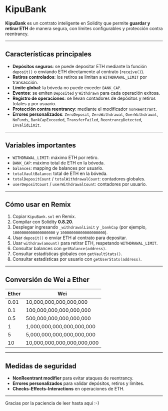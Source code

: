 # KipuBank

**KipuBank** es un contrato inteligente en Solidity que permite **guardar y retirar ETH** de manera segura, con límites configurables y protección contra reentrancy.

---

## Características principales

- **Depósitos seguros**: se puede depositar ETH mediante la función `deposit()` o enviando ETH directamente al contrato (`receive()`).  
- **Retiros controlados**: los retiros se limitan a `WITHDRAWAL_LIMIT` por transacción.  
- **Límite global**: la bóveda no puede exceder `BANK_CAP`.  
- **Eventos**: se emiten `Deposited` y `Withdrawn` para cada operación exitosa.  
- **Registro de operaciones**: se llevan contadores de depósitos y retiros totales y por usuario.  
- **Protección contra reentrancy**: mediante el modificador `nonReentrant`.  
- **Errores personalizados**: `ZeroDeposit`, `ZeroWithdrawal`, `OverWithdrawal`, `NoFunds`, `BankCapExceeded`, `TransferFailed`, `ReentrancyDetected`, `InvalidLimit`.

---

## Variables importantes

- `WITHDRAWAL_LIMIT`: máximo ETH por retiro.  
- `BANK_CAP`: máximo total de ETH en la bóveda.  
- `balances`: mapping de balances por usuario.  
- `totalVaultBalance`: total de ETH en la bóveda.  
- `totalDepositCount` / `totalWithdrawalCount`: contadores globales.  
- `userDepositCount` / `userWithdrawalCount`: contadores por usuario.

---

## Cómo usar en Remix

1. Copiar `KipuBank.sol` en Remix.  
2. Compilar con Solidity **0.8.20**.  
3. Desplegar ingresando `_withdrawalLimit` y `_bankCap` (por ejemplo, `1000000000000000000` y `10000000000000000000`).  
4. Usar `deposit()` o enviar ETH al contrato para depositar.  
5. Usar `withdraw(amount)` para retirar ETH, respetando `WITHDRAWAL_LIMIT`.  
6. Consultar balances con `getBalance(address)`.  
7. Consultar estadísticas globales con `getVaultStats()`.  
8. Consultar estadísticas por usuario con `getUserStats(address)`.

---

## Conversión de Wei a Ether

| Ether | Wei |
|-------|-----|
| 0.01  | 10,000,000,000,000,000 |
| 0.1   | 100,000,000,000,000,000 |
| 0.5   | 500,000,000,000,000,000 |
| 1     | 1,000,000,000,000,000,000 |
| 5     | 5,000,000,000,000,000,000 |
| 10    | 10,000,000,000,000,000,000 |

---

## Medidas de seguridad

- **NonReentrant modifier** para evitar ataques de reentrancy.  
- **Errores personalizados** para validar depósitos, retiros y límites.  
- **Checks-Effects-Interactions** en operaciones de ETH.  

---

Gracias por la paciencia de leer hasta aquí :-)
